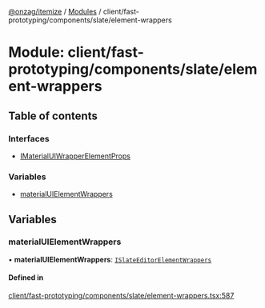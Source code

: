 [@onzag/itemize](../README.md) / [Modules](../modules.md) / client/fast-prototyping/components/slate/element-wrappers

# Module: client/fast-prototyping/components/slate/element-wrappers

## Table of contents

### Interfaces

- [IMaterialUIWrapperElementProps](../interfaces/client_fast_prototyping_components_slate_element_wrappers.IMaterialUIWrapperElementProps.md)

### Variables

- [materialUIElementWrappers](client_fast_prototyping_components_slate_element_wrappers.md#materialuielementwrappers)

## Variables

### materialUIElementWrappers

• **materialUIElementWrappers**: [`ISlateEditorElementWrappers`](../interfaces/client_fast_prototyping_components_slate.ISlateEditorElementWrappers.md)

#### Defined in

[client/fast-prototyping/components/slate/element-wrappers.tsx:587](https://github.com/onzag/itemize/blob/a24376ed/client/fast-prototyping/components/slate/element-wrappers.tsx#L587)
